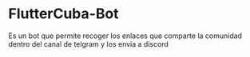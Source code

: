 # FlutterCuba-Bot

Es un bot que permite recoger los enlaces que comparte la comunidad dentro del canal de telgram y los envia a discord
